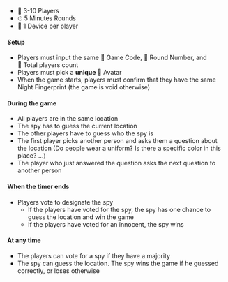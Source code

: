 * 👥 3-10 Players
* ⏱ 5 Minutes Rounds
* 📱 1 Device per player

#### Setup

* Players must input the same 🎲&nbsp;Game Code, 🔢&nbsp;Round Number, and 👥&nbsp;Total players count
* Players must pick a **unique** 👤&nbsp;Avatar
* When the game starts, players must confirm that they have the same Night Fingerprint (the game is void otherwise)

#### During the game

* All players are in the same location
* The spy has to guess the current location
* The other players have to guess who the spy is
* The first player picks another person and asks them a question about the location (Do people wear a uniform? Is there a specific color in this place? ...)
* The player who just answered the question asks the next question to another person

#### When the timer ends

* Players vote to designate the spy
    * If the players have voted for the spy, the spy has one chance to guess the location and win the game
    * If the players have voted for an innocent, the spy wins

#### At any time

* The players can vote for a spy if they have a majority
* The spy can guess the location. The spy wins the game if he guessed correctly, or loses otherwise
